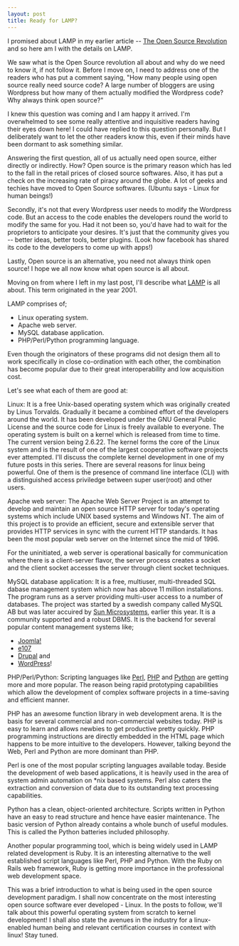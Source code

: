 ```yaml
---
layout: post
title: Ready for LAMP?
---
```


I promised about LAMP in my earlier article -- <a href="/2008/open-source-revolution/">The Open Source Revolution</a> and so here am I with the details on LAMP.

We saw what is the Open Source revolution all about and why do we need to know it, if not follow it. Before I move on, I need to address one of the readers who has put a comment saying, "How many people using open source really need source code? A large number of bloggers are using Wordpress but how many of them actually modified the Wordpress code? Why always think open source?"

I knew this question was coming and I am happy it arrived. I'm overwhelmed to see some really attentive and inquisitive readers having their eyes down here! I could have replied to this question personally. But I deliberately want to let the other readers know this, even if their minds have been dormant to ask something similar.

Answering the first question, all of us actually need open source, either directly or indirectly. How? Open source is the primary reason which has led to the fall in the retail prices of closed source softwares. Also, it has put a check on the increasing rate of piracy around the globe. A lot of geeks and techies have moved to Open Source softwares. (Ubuntu says - Linux for human beings!)

Secondly, it's not that every Wordpress user needs to modify the Wordpress code. But an access to the code enables the developers round the world to modify the same for you. Had it not been so, you'd have had to wait for the proprietors to anticipate your desires. It's just that the community gives you -- better ideas, better tools, better plugins. (Look how facebook has shared its code to the developers to come up with apps!)

Lastly, Open source is an alternative, you need not always think open source! I hope we all now know what open source is all about.

Moving on from where I left in my last post, I'll describe what <a title="LAMP" href="http://en.wikipedia.org/wiki/LAMP">LAMP</a> is all about. This term originated in the year 2001.

LAMP comprises of;

* Linux operating system.
* Apache web server.
* MySQL database application.
* PHP/Perl/Python programming language.

Even though the originators of these programs did not design them all to work specifically in close co-ordination with each other, the combination has become popular due to their great interoperability and low acquisition cost.

Let's see what each of them are good at:

Linux: It is a free Unix-based operating system which was originally created by Linus Torvalds. Gradually it became a combined effort of the developers around the world. It has been developed under the GNU General Public License and the source code for Linux is freely available to everyone. The operating system is built on a kernel which is released from time to time. The current version being 2.6.22. The kernel forms the core of the Linux system and is the result of one of the largest cooperative software projects ever attempted. I'll discuss the complete kernel development in one of my future posts in this series. There are several reasons for linux being powerful. One of them is the presence of command line interface (CLI) with a distinguished access priviledge between super user(root) and other users.

Apache web server: The Apache Web Server Project is an attempt to develop and maintain an open source HTTP server for today's operating systems which include UNIX based systems and Windows NT. The aim of this project is to provide an efficient, secure and extensible server that provides HTTP services in sync with the current HTTP standards. It has been the most popular web server on the Internet since the mid of 1996.

For the uninitiated, a web server is operational basically for communication where there is a client-server flavor, the server process creates a socket and the client socket accesses the server through client socket techniques.

MySQL database application: It is a free, multiuser, multi-threaded SQL dabase management system which now has above 11 million installations. The program runs as a server providing multi-user access to a number of databases. The project was started by a swedish company called MySQL AB but was later accuired by <a href="http://www.sun.com">Sun Microsystems</a>, earlier this year. It is a community supported and a robust DBMS. It is the backend for several popular content management systems like;

* <a title="Joomla!" href="http://en.wikipedia.org/wiki/Joomla%21">Joomla!</a>
* <a title="E107" href="http://en.wikipedia.org/wiki/E107">e107</a>
* <a title="Drupal" href="http://en.wikipedia.org/wiki/Drupal">Drupal</a> and
* <a title="WordPress" href="http://en.wikipedia.org/wiki/WordPress">WordPress</a>!

PHP/Perl/Python: Scripting languages like <a href="http://www.perl.org/">Perl</a>, <a href="http://www.php.net/">PHP</a> and <a href="http://www.python.org/">Python</a> are getting more and more popular. The reason being rapid prototyping capabilities which allow the development of complex software projects in a time-saving and efficient manner.

PHP has an awesome function library in web development arena. It is the basis for several commercial and non-commercial websites today. PHP is easy to learn and allows newbies to get productive pretty quickly. PHP programming instructions are directly embedded in the HTML page which happens to be more intuitive to the developers. However, talking beyond the Web, Perl and Python are more dominant than PHP.

Perl is one of the most popular scripting languages available today. Beside the development of web based applications, it is heavily used in the area of system admin automation on *nix based systems. Perl also caters the extraction and conversion of data due to its outstanding text processing capabilities.

Python has a clean, object-oriented architecture. Scripts written in Python have an easy to read structure and hence have easier maintenance. The basic version of Python already contains a whole bunch of useful modules. This is called the Python batteries included philosophy.

Another popular programming tool, which is being widely used in LAMP related development is Ruby. It is an interesting alternative to the well established script languages like Perl, PHP and Python. With the Ruby on Rails web framework, Ruby is getting more importance in the professional web development space.

This was a brief introduction to what is being used in the open source development paradigm. I shall now concentrate on the most interesting open source software ever developed - Linux. In the posts to follow, we'll talk about this powerful operating system from scratch to kernel development! I shall also state the avenues in the industry for a linux-enabled human being and relevant certification courses in context with linux! Stay tuned.
